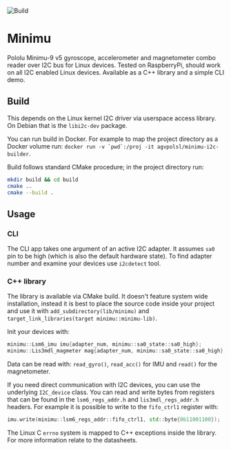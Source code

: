 ![Build](https://github.com/agv-polsl/minimu/workflows/Build/badge.svg)

# Minimu

Pololu Minimu-9 v5 gyroscope, accelerometer and magnetometer combo reader over
I2C bus for Linux devices.
Tested on RaspberryPi, should work on all I2C enabled Linux devices.
Available as a C++ library and a simple CLI demo.

## Build

This depends on the Linux kernel I2C driver via userspace access library.
On Debian that is the `libi2c-dev` package.

You can run build in Docker.
For example to map the project directory as a Docker volume run:
```docker run -v `pwd`:/proj -it agvpolsl/minimu-i2c-builder```.

Build follows standard CMake procedure; in the project directory run:

```sh
mkdir build && cd build
cmake ..
cmake --build .
```

## Usage

### CLI

The CLI app takes one argument of an active I2C adapter.
It assumes `sa0` pin to be high (which is also the default hardware state).
To find adapter number and examine your devices use `i2cdetect` tool.

### C++ library

The library is available via CMake build.
It doesn't feature system wide installation, instead it is best to place the source code
inside your project and use it with `add_subdirectory(lib/minimu)` and
`target_link_libraries(target minimu::minimu-lib)`.

Init your devices with:

```cpp
minimu::Lsm6_imu imu{adapter_num, minimu::sa0_state::sa0_high};
minimu::Lis3mdl_magmeter mag{adapter_num, minimu::sa0_state::sa0_high};
```

Data can be read with: `read_gyro()`, `read_acc()` for IMU and `read()` for
the magnetometer.

If you need direct communication with I2C devices, you can use the underlying
`I2C_device` class.
You can read and write bytes from registers that can be found in the
`lsm6_regs_addr.h` and `lis3mdl_regs_addr.h` headers.
For example it is possible to write to the `fifo_ctrl1` register with:

```cpp
imu.write(minimu::lsm6_regs_addr::fifo_ctrl1, std::byte{0b11001100});
```

The Linux C `errno` system is mapped to C++ exceptions inside the library.
For more information relate to the datasheets.
